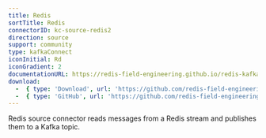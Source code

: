 ```yaml
---
title: Redis
sortTitle: Redis
connectorID: kc-source-redis2
direction: source
support: community
type: kafkaConnect
iconInitial: Rd
iconGradient: 2
documentationURL: https://redis-field-engineering.github.io/redis-kafka-connect/
download:
  -  { type: 'Download', url: 'https://github.com/redis-field-engineering/redis-kafka-connect/releases' }
  -  { type: 'GitHub', url: 'https://github.com/redis-field-engineering/redis-kafka-connect' }
---
```

Redis source connector reads messages from a Redis stream and publishes them to a Kafka topic.

